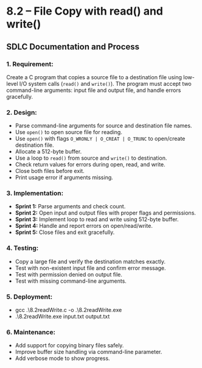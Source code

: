 # 8.2 – File Copy with read() and write()  
## SDLC Documentation and Process

### 1. **Requirement:**
Create a C program that copies a source file to a destination file using low-level I/O system calls (`read()` and `write()`). The program must accept two command-line arguments: input file and output file, and handle errors gracefully.

### 2. **Design:**
- Parse command-line arguments for source and destination file names.
- Use `open()` to open source file for reading.
- Use `open()` with flags `O_WRONLY | O_CREAT | O_TRUNC` to open/create destination file.
- Allocate a 512-byte buffer.
- Use a loop to `read()` from source and `write()` to destination.
- Check return values for errors during open, read, and write.
- Close both files before exit.
- Print usage error if arguments missing.

### 3. **Implementation:**
- **Sprint 1:** Parse arguments and check count.
- **Sprint 2:** Open input and output files with proper flags and permissions.
- **Sprint 3:** Implement loop to read and write using 512-byte buffer.
- **Sprint 4:** Handle and report errors on open/read/write.
- **Sprint 5:** Close files and exit gracefully.

### 4. **Testing:**
- Copy a large file and verify the destination matches exactly.
- Test with non-existent input file and confirm error message.
- Test with permission denied on output file.
- Test with missing command-line arguments.

### 5. **Deployment:**
- gcc .\8.2readWrite.c -o .\8.2readWrite.exe
- .\8.2readWrite.exe input.txt output.txt

### 6. **Maintenance:**
- Add support for copying binary files safely.
- Improve buffer size handling via command-line parameter.
- Add verbose mode to show progress.
